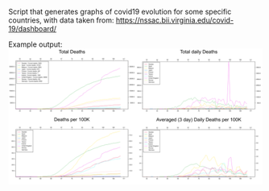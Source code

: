 Script that generates graphs of covid19 evolution for some specific countries, with data taken from: https://nssac.bii.virginia.edu/covid-19/dashboard/

Example output:
![](https://raw.githubusercontent.com/jonvaldes/covid_graph/master/example.png)
